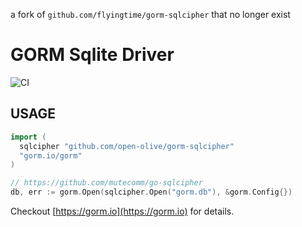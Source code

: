 a fork of `github.com/flyingtime/gorm-sqlcipher` that no longer exist

# GORM Sqlite Driver

![CI](https://github.com/go-gorm/sqlite/workflows/CI/badge.svg)

## USAGE

```go
import (
  sqlcipher "github.com/open-olive/gorm-sqlcipher"
  "gorm.io/gorm"
)

// https://github.com/mutecomm/go-sqlcipher
db, err := gorm.Open(sqlcipher.Open("gorm.db"), &gorm.Config{})
```

Checkout [https://gorm.io](https://gorm.io) for details.
